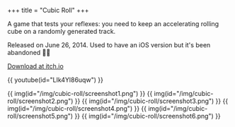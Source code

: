 +++
title = "Cubic Roll"
+++

A game that tests your reflexes: you need to keep an accelerating rolling cube on a randomly generated track.

Released on June 26, 2014. Used to have an iOS version but it's been abandoned 🤷‍♂️

[Download at itch.io](https://0xc0dec.itch.io/cubic-roll)

{{ youtube(id="LIk4Yl86uqw") }}

{{ img(id="/img/cubic-roll/screenshot1.png") }}
{{ img(id="/img/cubic-roll/screenshot2.png") }}
{{ img(id="/img/cubic-roll/screenshot3.png") }}
{{ img(id="/img/cubic-roll/screenshot4.png") }}
{{ img(id="/img/cubic-roll/screenshot5.png") }}
{{ img(id="/img/cubic-roll/screenshot6.png") }}
